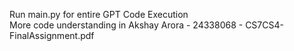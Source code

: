 Run main.py for entire GPT Code Execution<br />
More code understanding in Akshay Arora - 24338068 - CS7CS4-FinalAssignment.pdf
